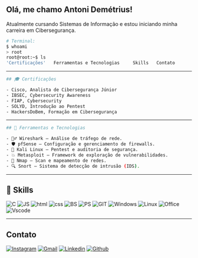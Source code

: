 ## Olá, me chamo Antoni Demétrius!
Atualmente cursando Sistemas de Informação e estou iniciando minha carreira em Cibersegurança.

```bash
# Terminal:
$ whoami  
> root
root@root:~$ ls
'Certificações'   Ferramentas e Tecnologias     Skills   Contato
```
---
```bash
## 🎓 Certificações 

- Cisco, Analista de Cibersegurança Júnior
- IBSEC, Cybersecurity Awareness
- FIAP, Cybersecurity
- SOLYD, Introdução ao Pentest
- HackersDoBem, Formação em Cibersegurança
```
---
```bash
## 🧰 Ferramentas e Tecnologias

- 🕵️‍♂️ Wireshark – Análise de tráfego de rede.
- 🛡️ pfSense – Configuração e gerenciamento de firewalls.
- 🐉 Kali Linux – Pentest e auditoria de segurança.
- 💥 Metasploit – Framework de exploração de vulnerabilidades.
- 📡 Nmap – Scan e mapeamento de redes.
- 🔍 Snort – Sistema de detecção de intrusão (IDS).
```
---

## 🚀 Skills
![C](https://img.shields.io/badge/C-00599C?style=for-the-badge&logo=c&logoColor=white)
![JS](https://img.shields.io/badge/JavaScript-F7DF1E?style=for-the-badge&logo=javascript&logoColor=black)
![html](https://img.shields.io/badge/HTML5-E34F26?style=for-the-badge&logo=html5&logoColor=white)
![css](https://img.shields.io/badge/CSS3-1572B6?style=for-the-badge&logo=css3&logoColor=white)
![BS](https://img.shields.io/badge/Bootstrap-563D7C?style=for-the-badge&logo=bootstrap&logoColor=white)
![PS](https://img.shields.io/badge/PostgreSQL-316192?style=for-the-badge&logo=postgresql&logoColor=white)
![GIT](https://img.shields.io/badge/Git-E34F26?style=for-the-badge&logo=git&logoColor=white)
![Windows](https://img.shields.io/badge/Windows-017AD7?style=for-the-badge&logo=windows&logoColor=white)
![Linux](https://img.shields.io/badge/Linux-E34F26?style=for-the-badge&logo=linux&logoColor=black)
![Office](https://img.shields.io/badge/Microsoft_Office-D83B01?style=for-the-badge&logo=microsoft-office&logoColor=white)
![Vscode](https://img.shields.io/badge/-Visual%20Studio%20Code-333333?style=flat&logo=visual-studio-code&logoColor=007ACC)

---

## Contato

[![Instagram](https://img.shields.io/badge/Instagram-E4405F?style=for-the-badge&logo=instagram&logoColor=white)](https://www.instagram.com/antoni_dem/)
[![Gmail](https://img.shields.io/badge/Gmail-D14836?style=for-the-badge&logo=gmail&logoColor=white)](antonidemetrius@gmail.com)
[![Linkedin](https://img.shields.io/badge/LinkedIn-0077B5?style=for-the-badge&logo=linkedin&logoColor=white)](https://www.linkedin.com/in/antoni-demetrius/)
[![Github](https://img.shields.io/badge/GitHub-100000?style=for-the-badge&logo=github&logoColor=white)](https://github.com/AntoniDemetrius)

